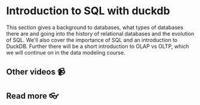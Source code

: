 # Introduction to SQL with duckdb

This section gives a background to databases, what types of databases there are and going into the history of relational databases and the evolution of SQL. We'll also cover the importance of SQL and an introduction to DuckDB. Further there will be a short introduction to OLAP vs OLTP, which we will continue on in the data modeling course.

## Other videos 📹

## Read more 👓
